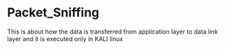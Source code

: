 # Packet_Sniffing
This is about how the data is transferred from application layer to data link layer and it is executed only in KALI linux
